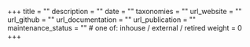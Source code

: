 +++
title = ""
description = ""
date = ""
taxonomies = ""
url_website = ""
url_github = ""
url_documentation = ""
url_publication = ""
maintenance_status = "" # one of: inhouse / external / retired
weight = 0
+++

